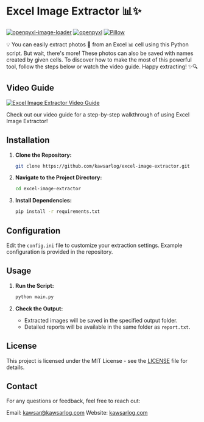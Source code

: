 # Excel Image Extractor 📊✨

[![openpyxl-image-loader](https://img.shields.io/badge/openpyxl--image--loader-1.0.5-blue)](https://pypi.org/project/openpyxl-image-loader/1.0.5/)
[![openpyxl](https://img.shields.io/badge/openpyxl-3.1.2-blue)](https://pypi.org/project/openpyxl/3.1.2/)
[![Pillow](https://img.shields.io/badge/Pillow-9.5.0-blue)](https://pypi.org/project/Pillow/9.5.0/)

💡 You can easily extract photos 📸 from an Excel 📊 cell using this Python script. But wait, there's more! These photos can also be saved with names created by given cells. To discover how to make the most of this powerful tool, follow the steps below or watch the video guide. Happy extracting! ✨🔍

## Video Guide
[![Excel Image Extractor Video Guide](https://img.youtube.com/vi/YOUR_VIDEO_ID_HERE/0.jpg)](https://www.youtube.com/watch?v=YOUR_VIDEO_ID_HERE)

Check out our video guide for a step-by-step walkthrough of using Excel Image Extractor!

## Installation

1. **Clone the Repository:**
   ```sh
   git clone https://github.com/kawsarlog/excel-image-extractor.git
   ```

2. **Navigate to the Project Directory:**
   ```sh
   cd excel-image-extractor
   ```

3. **Install Dependencies:**
   ```sh
   pip install -r requirements.txt
   ```

## Configuration

Edit the `config.ini` file to customize your extraction settings. Example configuration is provided in the repository.

## Usage

1. **Run the Script:**
   ```sh
   python main.py
   ```

2. **Check the Output:**
   - Extracted images will be saved in the specified output folder.
   - Detailed reports will be available in the same folder as `report.txt`.

## License

This project is licensed under the MIT License - see the [LICENSE](LICENSE) file for details.

## Contact

For any questions or feedback, feel free to reach out:

Email: kawsar@kawsarlog.com
Website: [kawsarlog.com](https://kawsarlog.com)
```
